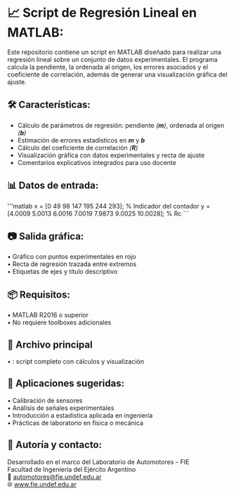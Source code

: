 # 📈 Script de Regresión Lineal en MATLAB:

Este repositorio contiene un script en MATLAB diseñado para realizar una regresión lineal sobre un conjunto de datos experimentales. El programa calcula la pendiente, la ordenada al origen, los errores asociados y el coeficiente de correlación, además de generar una visualización gráfica del ajuste.

## 🛠️ Características:

- Cálculo de parámetros de regresión: pendiente _(**m**)_, ordenada al origen _(**b**)_
- Estimación de errores estadísticos en _**m**_ y _**b**_
- Cálculo del coeficiente de correlación _(**R**)_
- Visualización gráfica con datos experimentales y recta de ajuste
- Comentarios explicativos integrados para uso docente

## 📊 Datos de entrada:  

'''matlab
x = [0 49 98 147 195 244 293]; % Indicador del contador
y = [4.0009 5.0013 6.0016 7.0019 7.9873 9.0025 10.0028]; % Rc ```


## 📷 Salida gráfica:  
• 	Gráfico con puntos experimentales en rojo  
• 	Recta de regresión trazada entre extremos  
• 	Etiquetas de ejes y título descriptivo  
## 📦 Requisitos:  
• 	MATLAB R2016 o superior  
• 	No requiere toolboxes adicionales  
## 📁 Archivo principal  
• 	: script completo con cálculos y visualización  
## 🧪 Aplicaciones sugeridas:  
• 	Calibración de sensores  
• 	Análisis de señales experimentales  
• 	Introducción a estadística aplicada en ingeniería  
• 	Prácticas de laboratorio en física o mecánica  
## 📍 Autoría y contacto:  
Desarrollado en el marco del Laboratorio de Automotores – FIE  
Facultad de Ingeniería del Ejército Argentino  
📧 automotores@fie.undef.edu.ar  
🌐 www.fie.undef.edu.ar  
